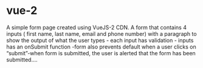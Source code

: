 # vue-2
A simple form page created using VueJS-2 CDN.
A form that contains 4 inputs ( first name, last name, email and phone number) with a paragraph to show the output of what the user types - each input has validation - inputs has an onSubmit function -form also prevents default when a user clicks on “submit”-when form is submitted, the user is alerted that the form has been submitted....
